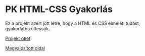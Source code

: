 # PK HTML-CSS Gyakorlás

Ez a projekt azért jött létre, hogy a HTML és CSS elméleti tudást, gyakorlatba ültessük.

[Projekt ötlet](https://www.frontendmentor.io/challenges/fylo-dark-theme-landing-page-5ca5f2d21e82137ec91a50fd)

[Megvalósított oldal](https://gerry9009.github.io/PK-landingpage/)
